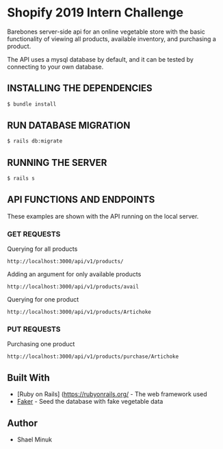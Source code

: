 # Shopify 2019 Intern Challenge
Barebones server-side api for an online vegetable store with the basic functionality of viewing all products, available inventory, and purchasing a product.

The API uses a mysql database by default, and it can be tested by connecting to your own database.

## INSTALLING THE DEPENDENCIES
```bash
$ bundle install
```

## RUN DATABASE MIGRATION
```bash
$ rails db:migrate
```

## RUNNING THE SERVER
```bash
$ rails s
```

## API FUNCTIONS AND ENDPOINTS

These examples are shown with the API running on the local server.

### GET REQUESTS

Querying for all products
```
http://localhost:3000/api/v1/products/
```


Adding an argument for only available products
```
http://localhost:3000/api/v1/products/avail
```


Querying for one product
```
http://localhost:3000/api/v1/products/Artichoke
```

### PUT REQUESTS


Purchasing one product
```
http://localhost:3000/api/v1/products/purchase/Artichoke
```


## Built With
* [Ruby on Rails] (https://rubyonrails.org/ - The web framework used
* [Faker](https://github.com/stympy/faker) - Seed the database with fake vegetable data

## Author
* Shael Minuk

